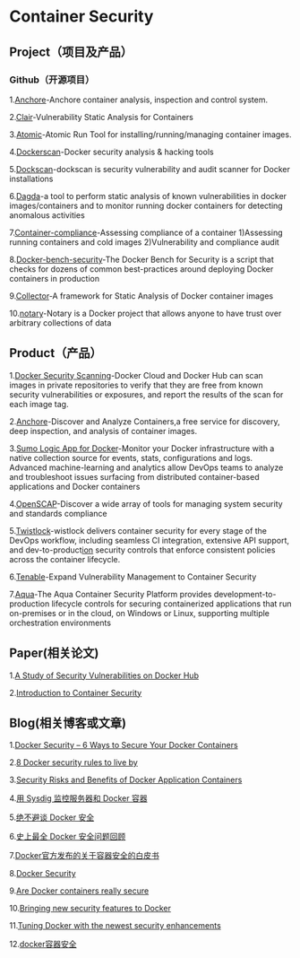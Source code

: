# Container Security
## Project（项目及产品）
### Github（开源项目）
1.[Anchore][1]-Anchore container analysis, inspection and control system. 

2.[Clair][2]-Vulnerability Static Analysis for Containers 

3.[Atomic][3]-Atomic Run Tool for installing/running/managing container images. 

4.[Dockerscan][4]-Docker security analysis & hacking tools 

5.[Dockscan][5]-dockscan is security vulnerability and audit scanner for Docker installations 

6.[Dagda][6]-a tool to perform static analysis of known vulnerabilities in docker images/containers and to monitor running docker containers for detecting anomalous activities 

7.[Container-compliance][7]-Assessing compliance of a container 
1)Assessing running containers and cold images
2)Vulnerability and compliance audit

8.[Docker-bench-security][8]-The Docker Bench for Security is a script that checks for dozens of common best-practices around deploying Docker containers in production

9.[Collector][9]-A framework for Static Analysis of Docker container images 

10.[notary][10]-Notary is a Docker project that allows anyone to have trust over arbitrary collections of data


## Product（产品）
1.[Docker Security Scanning][11]-Docker Cloud and Docker Hub can scan images in private repositories to verify that they are free from known security vulnerabilities or exposures, and report the results of the scan for each image tag.

2.[Anchore][12]-Discover and Analyze Containers,a free service for discovery, deep inspection, and analysis of container images.

3.[Sumo Logic App for Docker][13]-Monitor your Docker infrastructure with a native collection source for events, stats, configurations and logs. Advanced machine-learning and analytics allow DevOps teams to analyze and troubleshoot issues surfacing from distributed container-based applications and Docker containers

4.[OpenSCAP][14]-Discover a wide array of tools for managing system security and standards compliance

5.[Twistlock][15]-wistlock delivers container security for every stage of the DevOps workflow, including seamless CI integration, extensive API support, and dev-to-product[ion][16] security controls that enforce consistent policies across the container lifecycle.

6.[Tenable][17]-Expand Vulnerability Management to Container Security

7.[Aqua][18]-The Aqua Container Security Platform provides development-to-production lifecycle controls for securing containerized applications that run on-premises or in the cloud, on Windows or Linux, supporting multiple orchestration environments
## Paper(相关论文)
1.[A Study of Security Vulnerabilities on Docker Hub][19]

2.[Introduction to Container Security][20]


## Blog(相关博客或文章)
1.[Docker Security – 6 Ways to Secure Your Docker Containers][21]

2.[8 Docker security rules to live by][22]

3.[Security Risks and Benefits of Docker Application Containers][23]

4.[用 Sysdig 监控服务器和 Docker 容器][24]

5.[绝不避谈 Docker 安全][25] 

6.[史上最全 Docker 安全问题回顾][26]

7.[Docker官方发布的关于容器安全的白皮书][27] 

8.[Docker Security][28]

9.[Are Docker containers really secure][29]

10.[Bringing new security features to Docker][30]

11.[Tuning Docker with the newest security enhancements][31]

12.[docker容器安全][32] 


  [1]: https://github.com/anchore/anchore
  [2]: https://github.com/coreos/clair
  [3]: https://github.com/projectatomic/atomic
  [4]: https://github.com/cr0hn/dockerscan
  [5]: https://github.com/kost/dockscan
  [6]: https://github.com/eliasgranderubio/dagda
  [7]: https://github.com/OpenSCAP/container-compliance
  [8]: https://github.com/docker/docker-bench-security
  [9]: https://github.com/banyanops/collector
  [10]: https://github.com/docker/notary
  [11]: https://docs.docker.com/docker-cloud/builds/image-scan/
  [12]: https://anchore.io
  [13]: https://www.sumologic.com/application/docker/
  [14]: https://www.open-scap.org/
  [15]: https://www.twistlock.com/
  [16]: http://blog.daocloud.io/a-look-back-at-one-year-of-docker-security/?utm_source=tuicool&utm_medium=referral
  [17]: https://www.tenable.com/products/tenable-io/container-security?utm_source=google&utm_medium=cpc&utm_term=container%20security&utm_content=188477666387&utm_campaign=emea-en-vulnerabilitymanagement&utm_promoter=tenable
  [18]: https://www.aquasec.com/
  [19]: https://blog.acolyer.org/2017/04/03/a-study-of-security-vulnerabilities-on-docker-hub/
  [20]: https://github.com/docker/notary/blob/master/docs/resources/ncc_docker_notary_audit_2015_07_31.pdf
  [21]: https://www.sumologic.com/blog/security/securing-docker-containers/
  [22]: http://www.infoworld.com/article/3154711/security/8-docker-security-rules-to-live-by.html
  [23]: https://zeltser.com/security-risks-and-benefits-of-docker-application/
  [24]: https://www.ibm.com/developerworks/cn/linux/1607_caoyq_sysdig/index.html
  [25]: https://mp.weixin.qq.com/s/IN_JJhg_oG7ILVjNj-UexA
  [26]: http://blog.daocloud.io/a-look-back-at-one-year-of-docker-security/?utm_source=tuicool&utm_medium=referral
  [27]: http://dockone.io/article/808
  [28]: https://www.docker.com/docker-security
  [29]: https://opensource.com/business/14/7/docker-security-selinux
  [30]: https://opensource.com/business/14/9/security-for-docker
  [31]: https://opensource.com/business/15/3/docker-security-tuning
  [32]: http://www.cnblogs.com/yunpiao111/p/5997096.html
